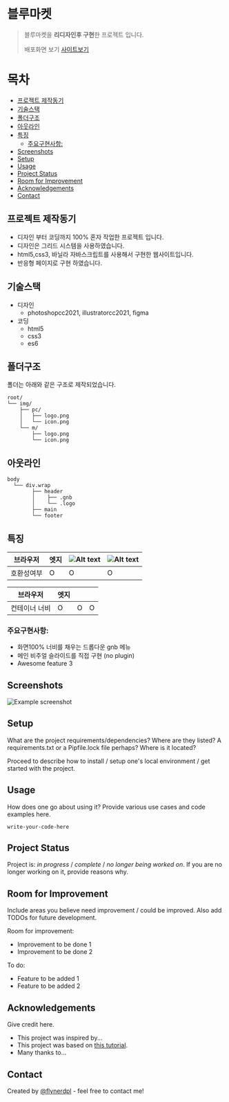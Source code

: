 # 블루마켓 <!-- omit in toc -->

> 블루마켓을 **리디자인후 구현**한 프로젝트 입니다.
>
> 배포화면 보기 [사이트보기](https://qwerewqwerew.github.io/git01/)

# 목차<!-- omit in toc -->

- [프로젝트 제작동기](#프로젝트-제작동기)
- [기술스택](#기술스택)
- [폴더구조](#폴더구조)
- [아웃라인](#아웃라인)
- [특징](#특징)
  - [주요구현사항:](#주요구현사항)
- [Screenshots](#screenshots)
- [Setup](#setup)
- [Usage](#usage)
- [Project Status](#project-status)
- [Room for Improvement](#room-for-improvement)
- [Acknowledgements](#acknowledgements)
- [Contact](#contact)

## 프로젝트 제작동기

- 디자인 부터 코딩까지 100% 혼자 작업한 프로젝트 입니다.
- 디자인은 그리드 시스템을 사용하였습니다.
- html5,css3, 바닐라 자바스크립트를 사용해서 구현한 웹사이트입니다.
- 반응형 페이지로 구현 하였습니다.

## 기술스택

- 디자인
  - photoshopcc2021, illustratorcc2021, figma
- 코딩
  - html5
  - css3
  - es6

## 폴더구조

폴더는 아래와 같은 구조로 제작되었습니다.

```text
root/
└── img/
    ├── pc/
    │   ├── logo.png
    │   └── icon.png
    └── m/
        ├── logo.png
        └── icon.png
```

## 아웃라인

```
body
  └── div.wrap
        ├── header
        │    ├── .gnb
        │    └── .logo
        ├── main
        └── footer

```

## 특징

| 브라우저   | 엣지 | ![Alt text](https://cdn-icons-png.flaticon.com/16/13/13770.png) | ![Alt text](https://cdn-icons-png.flaticon.com/16/2/2106.png) |
| ---------- | ---- | --------------------------------------------------------------- | ------------------------------------------------------------- |
| 호환성여부 | O    | O                                                               | O                                                             |

| 브라우저      | 엣지 |     |     |
| ------------- | ---- | --- | --- |
| 컨테이너 너비 | O    | O   | O   |

### 주요구현사항:

- 화면100% 너비를 채우는 드롭다운 gnb 메뉴
- 메인 비주얼 슬라이드를 직접 구현 (no plugin)
- Awesome feature 3

## Screenshots

![Example screenshot](./img/screenshot.png)

<!-- If you have screenshots you'd like to share, include them here. -->

## Setup

What are the project requirements/dependencies? Where are they listed? A requirements.txt or a Pipfile.lock file perhaps? Where is it located?

Proceed to describe how to install / setup one's local environment / get started with the project.

## Usage

How does one go about using it?
Provide various use cases and code examples here.

`write-your-code-here`

## Project Status

Project is: _in progress_ / _complete_ / _no longer being worked on_. If you are no longer working on it, provide reasons why.

## Room for Improvement

Include areas you believe need improvement / could be improved. Also add TODOs for future development.

Room for improvement:

- Improvement to be done 1
- Improvement to be done 2

To do:

- Feature to be added 1
- Feature to be added 2

## Acknowledgements

Give credit here.

- This project was inspired by...
- This project was based on [this tutorial](https://www.example.com).
- Many thanks to...

## Contact

Created by [@flynerdpl](https://www.flynerd.pl/) - feel free to contact me!

<!-- Optional -->
<!-- ## License -->
<!-- This project is open source and available under the [... License](). -->

<!-- You don't have to include all sections - just the one's relevant to your project -->
